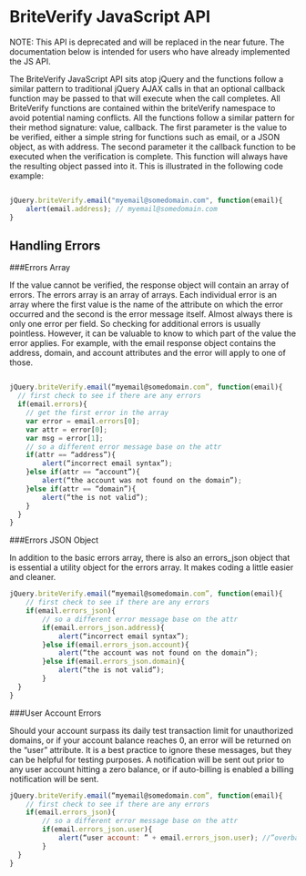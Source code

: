 BriteVerify JavaScript API
==========================

NOTE: This API is deprecated and will be replaced in the near future. The documentation below is intended for users who have already implemented the JS API.

The BriteVerify JavaScript API sits atop jQuery and the functions follow a similar pattern to traditional jQuery AJAX calls in that an optional callback function may be passed to that will execute when the call completes. All BriteVerify functions are contained within the briteVerify namespace to avoid potential naming conflicts. All the functions follow a similar pattern for their method signature: value, callback. The first parameter is the value to be verified, either a simple string for functions such as email, or a JSON object, as with address. The second parameter it the callback function to be executed when the verification is complete. This function will always have the resulting object passed into it. This is illustrated in the following code example:

```JavaScript

jQuery.briteVerify.email("myemail@somedomain.com", function(email){
	alert(email.address); // myemail@somedomain.com
} 
```

Handling Errors
---------------

###Errors Array

If the value cannot be verified, the response object will contain an array of errors. The errors array is an array of arrays. Each individual error is an array where the first value is the name of the attribute on which the error occurred and the second is the error message itself. Almost always there is only one error per field. So checking for additional errors is usually pointless. However, it can be valuable to know to which part of the value the error applies. For example, with the email response object contains the address, domain, and account attributes and the error will apply to one of those.

```JavaScript

jQuery.briteVerify.email(“myemail@somedomain.com”, function(email){
  // first check to see if there are any errors
  if(email.errors){
  	// get the first error in the array
  	var error = email.errors[0];
  	var attr = error[0];
  	var msg = error[1];
  	// so a different error message base on the attr
  	if(attr == “address”){
  		alert(“incorrect email syntax”);
  	}else if(attr == “account”){
  		alert(“the account was not found on the domain”);
  	}else if(attr == “domain”){
  		alert(“the is not valid”);
  	}
  }
} 
```

###Errors JSON Object

In addition to the basic errors array, there is also an errors_json object that is essential a utility object for the errors array. It makes coding a little easier and cleaner.

```JavaScript
jQuery.briteVerify.email(“myemail@somedomain.com”, function(email){
	// first check to see if there are any errors
	if(email.errors_json){
		// so a different error message base on the attr
		if(email.errors_json.address){
			alert(“incorrect email syntax”);
		}else if(email.errors_json.account){
			alert(“the account was not found on the domain”);
		}else if(email.errors_json.domain){
			alert(“the is not valid”);
		}
  }
} 
```

###User Account Errors

Should your account surpass its daily test transaction limit for unauthorized domains, or if your account balance reaches 0, an error will be returned on the “user” attribute. It is a best practice to ignore these messages, but they can be helpful for testing purposes. A notification will be sent out prior to any user account hitting a zero balance, or if auto-billing is enabled a billing notification will be sent.

```JavaScript
jQuery.briteVerify.email(“myemail@somedomain.com”, function(email){
	// first check to see if there are any errors
	if(email.errors_json){
		// so a different error message base on the attr
		if(email.errors_json.user){
			alert(“user account: ” + email.errors_json.user); //”overbalance”
		}
  }
}
``` 
